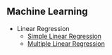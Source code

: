   ## Machine Learning
  * Linear Regression
    * [Simple Linear Regression](Linear%20Regression/README.md)
    * [Multiple Linear Regression](Linear%20Regression/README.md)

